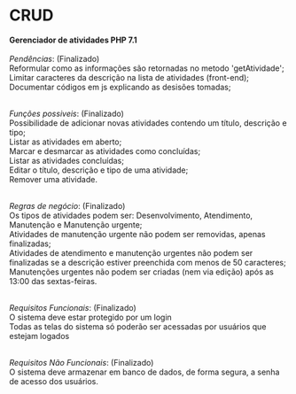 # CRUD
**Gerenciador de atividades PHP 7.1**<br><br>
*Pendências*: (Finalizado)<br>
Reformular como as informações são retornadas no metodo 'getAtividade';<br>
Limitar caracteres da descrição na lista de atividades (front-end);<br>
Documentar códigos em js explicando as desisões tomadas;<br><br>

*Funções possiveis*: (Finalizado)<br> 
Possibilidade de adicionar novas atividades contendo um título, descrição e tipo;<br>
Listar as atividades em aberto;<br>
Marcar e desmarcar as atividades como concluídas;<br>
Listar as atividades concluídas;<br>
Editar o título, descrição e tipo de uma atividade;<br>
Remover uma atividade.<br><br>

*Regras de negócio*: (Finalizado)<br> 
Os tipos de atividades podem ser: Desenvolvimento, Atendimento, Manutenção e Manutenção urgente;<br>
Atividades de manutenção urgente não podem ser removidas, apenas finalizadas;<br>
Atividades de atendimento e manutenção urgentes não podem ser finalizadas se a descrição estiver preenchida com menos de 50 caracteres;<br>
Manutenções urgentes não podem ser criadas (nem via edição) após as 13:00 das sextas-feiras.<br><br>

*Requisitos Funcionais*: (Finalizado) <br>
O sistema deve estar protegido por um login<br>
Todas as telas do sistema só poderão ser acessadas por usuários que estejam logados<br><br>

*Requisitos Não Funcionais*: (Finalizado)<br>
O sistema deve armazenar em banco de dados, de forma segura, a senha de acesso dos usuários.<br>

